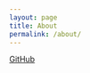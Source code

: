 ```yaml
---
layout: page
title: About
permalink: /about/
---
```

[GitHub](https://github.com/PatrickCalorioCarvalho/)